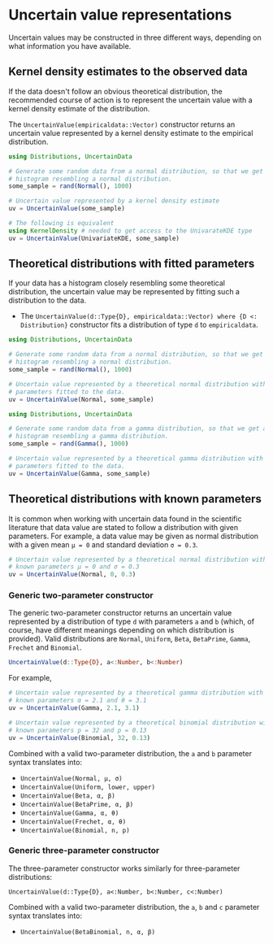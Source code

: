# Uncertain value representations

Uncertain values may be constructed in three different ways, depending on what
information you have available.

## Kernel density estimates to the observed data
If the data doesn't follow an obvious theoretical distribution, the recommended
course of action is to represent the uncertain value with a kernel density
estimate of the distribution.

The `UncertainValue(empiricaldata::Vector)` constructor returns an uncertain
value represented by a kernel density estimate to the empirical distribution.

``` julia tab="Kernel density estimate of empirical distribution"
using Distributions, UncertainData

# Generate some random data from a normal distribution, so that we get a
# histogram resembling a normal distribution.
some_sample = rand(Normal(), 1000)

# Uncertain value represented by a kernel density estimate
uv = UncertainValue(some_sample)

# The following is equivalent
using KernelDensity # needed to get access to the UnivarateKDE type
uv = UncertainValue(UnivariateKDE, some_sample)
```


## Theoretical distributions with fitted parameters

If your data has a histogram closely resembling some theoretical distribution,
the uncertain value may be represented by fitting such a distribution to the data.

- The `UncertainValue(d::Type{D}, empiricaldata::Vector) where {D <: Distribution}` constructor fits a distribution of type `d` to `empiricaldata`.

``` julia tab="Example 1: fitting a normal distribution"
using Distributions, UncertainData

# Generate some random data from a normal distribution, so that we get a
# histogram resembling a normal distribution.
some_sample = rand(Normal(), 1000)

# Uncertain value represented by a theoretical normal distribution with
# parameters fitted to the data.
uv = UncertainValue(Normal, some_sample)
```

``` julia tab="Example 2: fitting a gamma distribution"
using Distributions, UncertainData

# Generate some random data from a gamma distribution, so that we get a
# histogram resembling a gamma distribution.
some_sample = rand(Gamma(), 1000)

# Uncertain value represented by a theoretical gamma distribution with
# parameters fitted to the data.
uv = UncertainValue(Gamma, some_sample)
```


## Theoretical distributions with known parameters
It is common when working with uncertain data found in the scientific
literature that data value are stated to follow a distribution with given
parameters. For example, a data value may be given as normal distribution with
a given mean `μ = 0` and standard deviation `σ = 0.3`.

```julia
# Uncertain value represented by a theoretical normal distribution with
# known parameters μ = 0 and σ = 0.3
uv = UncertainValue(Normal, 0, 0.3)
```

### Generic two-parameter constructor
The generic two-parameter constructor returns an uncertain value represented
by a distribution of type `d` with parameters `a` and `b` (which, of course,
have different meanings depending on which distribution is provided). Valid
distributions are `Normal`, `Uniform`, `Beta`, `BetaPrime`, `Gamma`, `Frechet`
and `Binomial`.


```julia
UncertainValue(d::Type{D}, a<:Number, b<:Number)
```

For example,

``` julia tab="Example 1"
# Uncertain value represented by a theoretical gamma distribution with
# known parameters α = 2.1 and θ = 3.1
uv = UncertainValue(Gamma, 2.1, 3.1)
```

``` julia tab="Example 2"
# Uncertain value represented by a theoretical binomial distribution with
# known parameters p = 32 and p = 0.13
uv = UncertainValue(Binomial, 32, 0.13)
```

Combined with a valid two-parameter distribution, the `a` and `b` parameter
syntax translates into:

- `UncertainValue(Normal, μ, σ)`
- `UncertainValue(Uniform, lower, upper)`
- `UncertainValue(Beta, α, β)`
- `UncertainValue(BetaPrime, α, β)`
- `UncertainValue(Gamma, α, θ)`
- `UncertainValue(Frechet, α, θ)`
- `UncertainValue(Binomial, n, p)`

### Generic three-parameter constructor

The three-parameter constructor works similarly for three-parameter
distributions:

```
UncertainValue(d::Type{D}, a<:Number, b<:Number, c<:Number)
```

Combined with a valid two-parameter distribution, the
`a`, `b` and `c` parameter syntax translates into:

- `UncertainValue(BetaBinomial, n, α, β)`

